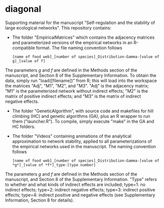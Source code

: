 # diagonal

Supporting material for the manuscript "Self-regulation and the stability of large ecological networks". This repository contains:

* The folder "EmpiricalMatrices" which contains the adjacency matrices and parameterized versions of the empirical networks in an R-compatible format. The file naming convention follows
 
  `[name of food web]_[number of species]_Distribution-Gamma-[value of g]_[value of f]`

The parameters *g* and *f* are defined in the Methods section of the manuscript, and Section 8 of the Supplementary Information. To obtain the data, simply run "load([filename])" from R; this will load into the workspace the matrices "Adj", "M1", "M2", and "M3". "Adj" is the adjacency matrix; "M1" is the parameterized network without indirect effects; "M2" is the matrix of positive indirect effects; and "M3" is the matrix of indirect negative effects.
* The folder "GeneticAlgorithm", with source code and makefiles for hill climbing (HC) and genetic algorithms (GA), plus an R wrapper to run them ("launcher.R"). To compile, simply execute "make" in the GA and HC folders.
* The folder "Videos" containing animations of the analytical approximation to network stability, applied to all parameterizations of the empirical networks used in the manuscript. The naming convention follows

  `[name of food web]_[number of species]_Distribution-Gamma-[value of *g*]_[value of *f*]_type-[type number]`

The parameters *g* and *f* are defined in the Methods section of the manuscript, and Section 8 of the Supplementary Information. "Type" refers to whether and what kinds of indirect effects are included; type=1: no indirect effects; type=2: indirect negative effects; type=3: indirect positive effects; type=4: indirect positive and negative effects (see Supplementary Information, Section 8 for details).
